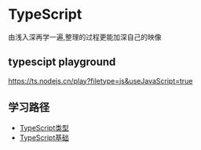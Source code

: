 # TypeScript

由浅入深再学一遍,整理的过程更能加深自己的映像

## typescipt playground

https://ts.nodejs.cn/play?filetype=js&useJavaScript=true

## 学习路径

- [TypeScript类型](./types.md)
- [TypeScript基础](./base.md)
